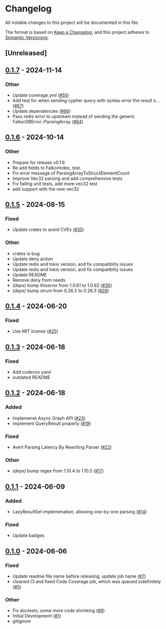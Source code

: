 # Changelog
All notable changes to this project will be documented in this file.

The format is based on [Keep a Changelog](https://keepachangelog.com/en/1.0.0/),
and this project adheres to [Semantic Versioning](https://semver.org/spec/v2.0.0.html).

## [Unreleased]

## [0.1.7](https://github.com/FalkorDB/falkordb-rs/compare/v0.1.6...v0.1.7) - 2024-11-14

### Other

- Update coverage.yml ([#55](https://github.com/FalkorDB/falkordb-rs/pull/55))
- Add test for when sending cypher query with syntax error the result s… ([#67](https://github.com/FalkorDB/falkordb-rs/pull/67))
- Update dependencies ([#66](https://github.com/FalkorDB/falkordb-rs/pull/66))
- Pass redis error to upstream instead of sending the generic FalkorDBError::ParsingArray ([#64](https://github.com/FalkorDB/falkordb-rs/pull/64))

## [0.1.6](https://github.com/FalkorDB/falkordb-rs/compare/v0.1.5...v0.1.6) - 2024-10-14

### Other

- Prepare for release v0.1.6
- Re add fields to FalkorIndex, test.
- Fix error message of ParsingArrayToStructElementCount
- Improve Vec32 parsing and add comprehensive tests
- Fix failing unit tests, add more vec32 test
- add support with the new vec32

## [0.1.5](https://github.com/FalkorDB/falkordb-rs/compare/v0.1.4...v0.1.5) - 2024-08-15

### Fixed
- Update crates to avoid CVEs ([#35](https://github.com/FalkorDB/falkordb-rs/pull/35))

### Other
- crates io bug
- Update deny action
- Update redis and tokio version, and fix compatiblity issues
- Update redis and tokio version, and fix compatiblity issues
- Update README
- Remove deny from needs
- *(deps)* bump thiserror from 1.0.61 to 1.0.62 ([#30](https://github.com/FalkorDB/falkordb-rs/pull/30))
- *(deps)* bump strum from 0.26.2 to 0.26.3 ([#28](https://github.com/FalkorDB/falkordb-rs/pull/28))

## [0.1.4](https://github.com/FalkorDB/falkordb-rs/compare/v0.1.3...v0.1.4) - 2024-06-20

### Fixed
- Use MIT license ([#25](https://github.com/FalkorDB/falkordb-rs/pull/25))

## [0.1.3](https://github.com/FalkorDB/falkordb-rs/compare/v0.1.2...v0.1.3) - 2024-06-18

### Fixed
- Add codecov yaml
- outdated README

## [0.1.2](https://github.com/FalkorDB/falkordb-rs/compare/v0.1.1...v0.1.2) - 2024-06-18

### Added
- Implemenet Async Graph API ([#23](https://github.com/FalkorDB/falkordb-rs/pull/23))
- implement QueryResult properly ([#19](https://github.com/FalkorDB/falkordb-rs/pull/19))

### Fixed
- Avert Parsing Latency By Rewriting Parser ([#22](https://github.com/FalkorDB/falkordb-rs/pull/22))

### Other
- *(deps)* bump regex from 1.10.4 to 1.10.5 ([#17](https://github.com/FalkorDB/falkordb-rs/pull/17))

## [0.1.1](https://github.com/FalkorDB/falkordb-rs/compare/v0.1.0...v0.1.1) - 2024-06-09

### Added
- LazyResultSet implemenation, allowing one-by-one parsing ([#14](https://github.com/FalkorDB/falkordb-rs/pull/14))

### Fixed
- Update badges

## [0.1.0](https://github.com/FalkorDB/falkordb-rs/releases/tag/v0.1.0) - 2024-06-06

### Fixed
- Update readme file name before releasing, update job name ([#7](https://github.com/FalkorDB/falkordb-rs/pull/7))
- cleaned CI and fixed Code Coverage job, which was queued indefinitely ([#5](https://github.com/FalkorDB/falkordb-rs/pull/5))

### Other
- Fix doctests, some more code shrinking ([#9](https://github.com/FalkorDB/falkordb-rs/pull/9))
- Initial Development ([#1](https://github.com/FalkorDB/falkordb-rs/pull/1))
- gitignore
